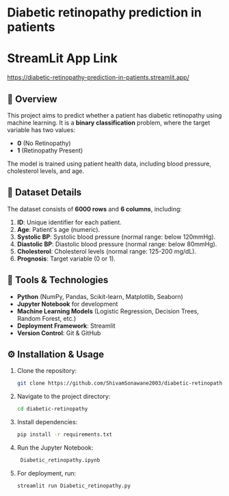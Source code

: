# Diabetic retinopathy prediction in patients 
# StreamLit App Link
https://diabetic-retinopathy-prediction-in-patients.streamlit.app/


## 📌 Overview
This project aims to predict whether a patient has diabetic retinopathy using machine learning. It is a **binary classification** problem, where the target variable has two values: 
- **0** (No Retinopathy)
- **1** (Retinopathy Present)

The model is trained using patient health data, including blood pressure, cholesterol levels, and age.

## 📂 Dataset Details
The dataset consists of **6000 rows** and **6 columns**, including:
1. **ID**: Unique identifier for each patient.
2. **Age**: Patient's age (numeric).
3. **Systolic BP**: Systolic blood pressure (normal range: below 120mmHg).
4. **Diastolic BP**: Diastolic blood pressure (normal range: below 80mmHg).
5. **Cholesterol**: Cholesterol levels (normal range: 125-200 mg/dL).
6. **Prognosis**: Target variable (0 or 1).

## 🚀 Tools & Technologies
- **Python** (NumPy, Pandas, Scikit-learn, Matplotlib, Seaborn)
- **Jupyter Notebook** for development
- **Machine Learning Models** (Logistic Regression, Decision Trees, Random Forest, etc.)
- **Deployment Framework**: Streamlit
- **Version Control**: Git & GitHub

## ⚙️ Installation & Usage
1. Clone the repository:
   ```bash
   git clone https://github.com/ShivamSonawane2003/diabetic-retinopathy.git
   ```
2. Navigate to the project directory:
   ```bash
   cd diabetic-retinopathy
   ```
3. Install dependencies:
   ```bash
   pip install -r requirements.txt
   ```
4. Run the Jupyter Notebook:
   ```bash
    Diabetic_retinopathy.ipynb
   ```
5. For deployment, run:
   ```bash
   streamlit run Diabetic_retinopathy.py
   ```

